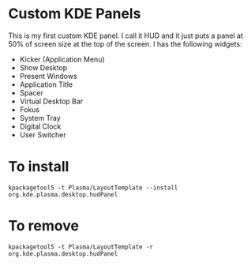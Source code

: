 # Custom KDE Panels

This is my first custom KDE panel.  I call it HUD and it just puts a
panel at 50% of screen size at the top of the screen.  I has the
following widgets:

* Kicker (Application Menu)
* Show Desktop
* Present Windows
* Application Title
* Spacer
* Virtual Desktop Bar
* Fokus
* System Tray
* Digital Clock
* User Switcher

# To install

```
kpackagetool5 -t Plasma/LayoutTemplate --install org.kde.plasma.desktop.hudPanel
```

# To remove

```
kpackagetool5 -t Plasma/LayoutTemplate -r org.kde.plasma.desktop.hudPanel
```
